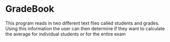 # GradeBook
This program reads in two different text files called students and grades. Using this information the user can then determine if they want to calculate the average for individual students or for the entire exam
